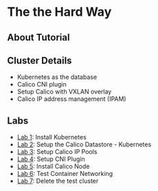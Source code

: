 # The the Hard Way 

## About Tutorial

## Cluster Details 

* Kubernetes as the database
* Calico CNI plugin
* Setup Calico with VXLAN overlay
* Calico IP address management (IPAM)

## Labs 

* [Lab 1](docs/1-Set-Up-Cluster-Without-CNI.md): Install Kubernetes
* [Lab 2](docs/2-The-Calico-Datastore.md): Setup the Calico Datastore - Kubernetes
* [Lab 3](docs/3-Configure-Calico-IP-POOLS.md): Setup Calico IP Pools
* [Lab 4](docs/4-Install-CNI-Plugin.md): Setup CNI Plugin
* [Lab 5](docs/5-Install-Calico-Node.md): Install Calico Node
* [Lab 6](docs/6-Test-Networking.md): Test Container Networking
* [Lab 7](docs/7-Cleanup.md): Delete the test cluster

